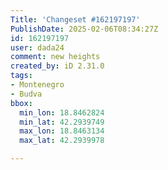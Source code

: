 ```yaml
---
Title: 'Changeset #162197197'
PublishDate: 2025-02-06T08:34:27Z
id: 162197197
user: dada24
comment: new heights
created_by: iD 2.31.0
tags:
- Montenegro
- Budva
bbox:
  min_lon: 18.8462824
  min_lat: 42.2939749
  max_lon: 18.8463134
  max_lat: 42.2939978

---
```

